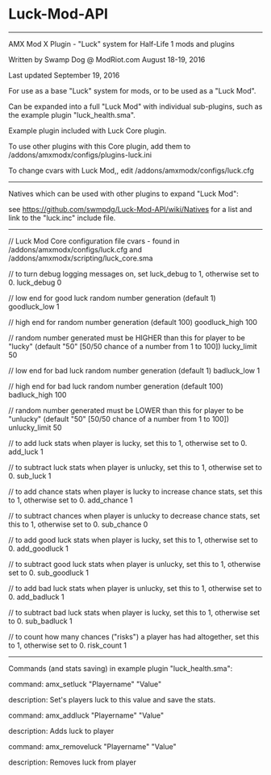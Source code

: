 # Luck-Mod-API

-------

AMX Mod X Plugin - "Luck" system for Half-Life 1 mods and plugins

Written by Swamp Dog @ ModRiot.com August 18-19, 2016

Last updated September 19, 2016

For use as a base "Luck" system for mods, or to be used as a "Luck Mod".

Can be expanded into a full "Luck Mod" with individual sub-plugins, such as the example plugin "luck_health.sma".

Example plugin included with Luck Core plugin.

To use other plugins with this Core plugin, add them to /addons/amxmodx/configs/plugins-luck.ini

To change cvars with Luck Mod,, edit /addons/amxmodx/configs/luck.cfg

-------


Natives which can be used with other plugins to expand "Luck Mod":

see https://github.com/swmpdg/Luck-Mod-API/wiki/Natives for a list and link to the "luck.inc" include file.

-------

// Luck Mod Core configuration file cvars - found in /addons/amxmodx/configs/luck.cfg and /addons/amxmodx/scripting/luck_core.sma

// to turn debug logging messages on, set luck_debug to 1, otherwise set to 0.
luck_debug 0

// low end for good luck random number generation (default 1)
goodluck_low 1

// high end for random number generation (default 100)
goodluck_high 100

// random number generated must be HIGHER than this for player to be "lucky" (default "50" [50/50 chance of a number from 1 to 100])
lucky_limit 50

// low end for bad luck random number generation (default 1)
badluck_low 1

// high end for bad luck random number generation (default 100)
badluck_high 100

// random number generated must be LOWER than this for player to be "unlucky" (default "50" [50/50 chance of a number from 1 to 100])
unlucky_limit 50

// to add luck stats when player is lucky, set this to 1, otherwise set to 0.
add_luck 1

// to subtract luck stats when player is unlucky, set this to 1, otherwise set to 0.
sub_luck 1

// to add chance stats when player is lucky to increase chance stats, set this to 1, otherwise set to 0.
add_chance 1

// to subtract chances when player is unlucky to decrease chance stats, set this to 1, otherwise set to 0.
sub_chance 0

// to add good luck stats when player is lucky, set this to 1, otherwise set to 0.
add_goodluck 1

// to subtract good luck stats when player is unlucky, set this to 1, otherwise set to 0.
sub_goodluck 1

// to add bad luck stats when player is unlucky, set this to 1, otherwise set to 0.
add_badluck 1

// to subtract bad luck stats when player is lucky, set this to 1, otherwise set to 0.
sub_badluck 1

// to count how many chances ("risks") a player has had altogether, set this to 1, otherwise set to 0.
risk_count 1

-------

Commands (and stats saving) in example plugin "luck_health.sma":

command:
amx_setluck "Playername" "Value"

description:
Set's players luck to this value and save the stats.

command:
amx_addluck "Playername" "Value"

description:
Adds luck to player

command:
amx_removeluck "Playername" "Value"

description:
Removes luck from player